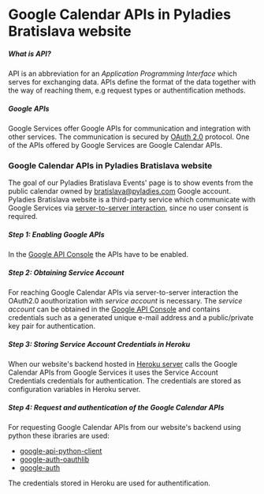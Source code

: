 # Google Calendar APIs in Pyladies Bratislava website

##### What is API?
API is an abbreviation for an _Application Programming Interface_ which serves for exchanging data. 
APIs define the format of the data together with the way of reaching them, e.g request types or authentification methods.

##### Google APIs
Google Services offer Google APIs for communication and integration with other services. 
The communication is secured by [OAuth 2.0](https://en.wikipedia.org/wiki/OAuth) protocol.
One of the APIs offered by Google Services are Google Calendar APIs.

### Google Calendar APIs in Pyladies Bratislava website
The goal of our Pyladies Bratislava Events' page is to show events from the public calendar owned by bratislava@pyladies.com Google account.
Pyladies Bratislava website is a third-party service which communicate with Google Services via 
[server-to-server interaction](https://developers.google.com/identity/protocols/oauth2/service-account#creatinganaccount), since no user consent is required.

##### Step 1: _Enabling Google APIs_
In the [Google API Console](https://console.cloud.google.com/iam-admin/serviceaccounts) the APIs have to be enabled.

##### Step 2: _Obtaining Service Account_
For reaching Google Calendar APIs via server-to-server interaction the OAuth2.0 aouthorization with _service account_ is necessary.
The _service account_ can be obtained in the [Google API Console](https://console.cloud.google.com/iam-admin/serviceaccounts) and 
contains credentials such as a generated unique e-mail address and a public/private key pair for authentication.

##### Step 3: _Storing Service Account Credentials in Heroku_
When our website's backend hosted in [Heroku server](https://dashboard.heroku.com/apps/bratislava-flask-backend/) 
calls the Google Calendar APIs from Google Services it uses the Service Account Credentials credentials for authentication. 
The credentials are stored as configuration variables in Heroku server.

##### Step 4: _Request and authentication of the Google Calendar APIs_
For requesting Google Calendar APIs from our website's backend using python these ibraries are used:
 - [google-api-python-client](https://pypi.org/project/google-api-python-client/)
 - [google-auth-oauthlib](https://pypi.org/project/google-auth-oauthlib/)
 - [google-auth](https://pypi.org/project/google-auth/)

The credentials stored in Heroku are used for authentification.
